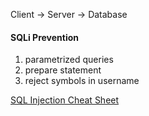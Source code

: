 Client -> Server -> Database


#### SQLi Prevention
1. parametrized queries
2. prepare statement
3. reject symbols in username

[SQL Injection Cheat Sheet](https://www.invicti.com/blog/web-security/sql-injection-cheat-sheet/)

